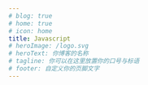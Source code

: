 ```yaml
---
# blog: true
# home: true
# icon: home
title: Javascript
# heroImage: /logo.svg
# heroText: 你博客的名称
# tagline: 你可以在这里放置你的口号与标语
# footer: 自定义你的页脚文字
---
```

